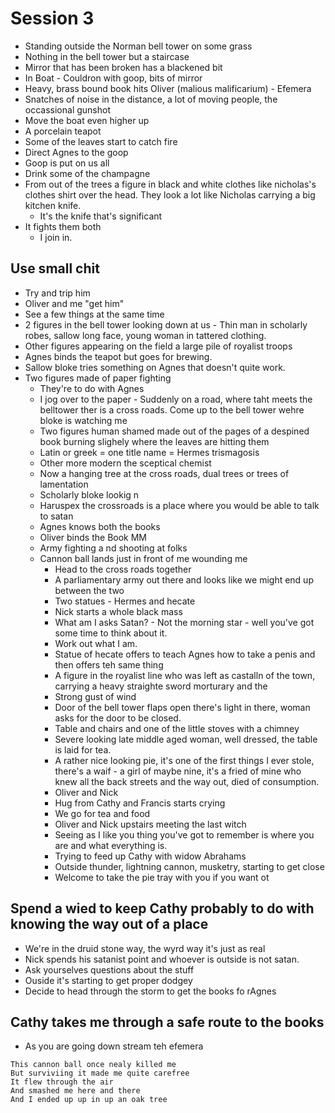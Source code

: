 # Session 3
 - Standing outside the Norman bell tower on some grass
 - Nothing in the bell tower but a staircase
 - Mirror that has been broken has a blackened bit 
 - In Boat - Couldron with goop, bits of mirror
 - Heavy, brass bound book hits Oliver (malious malificarium) - Efemera
 - Snatches of noise in the distance, a lot of moving people, the occassional gunshot
 - Move the boat even higher up
 - A porcelain teapot
 - Some of the leaves start to catch fire
 - Direct Agnes to the goop
 - Goop is put on us all
 - Drink some of the champagne
 - From out of the trees a figure in black and white clothes like nicholas's clothes shirt over the head. They look a lot like Nicholas carrying a big kitchen knife.
   - It's the knife that's significant
 - It fights them both
   - I join in.
## Use small chit
 - Try and trip him
 - Oliver and me "get him"
 - See a few things at the same time
 - 2 figures in the bell tower looking down at us - Thin man in scholarly robes, sallow long face, young woman in tattered clothing.
 - Other figures appearing on the field a large pile of royalist troops
 - Agnes binds the teapot but goes for brewing.
 - Sallow bloke tries something on Agnes that doesn't quite work.
 - Two figures made of paper fighting
   - They're to do with Agnes
   - I jog over to the paper - Suddenly on a road, where taht meets the belltower ther is  a cross roads. Come up to the bell tower wehre bloke is watching me
   - Two figures human shamed made out of the pages of a despined book burning slighely where the leaves are hitting them
   - Latin or greek = one title name = Hermes trismagosis
   - Other more modern the sceptical chemist
   - Now a hanging tree at the cross roads, dual trees or trees of lamentation
   - Scholarly bloke lookig n
   - Haruspex the crossroads is a place where you would be able to talk to satan
   - Agnes knows both the books
   - Oliver binds the Book MM
   - Army fighting a nd shooting at folks
   - Cannon ball lands just in front of me wounding me
     - Head to the cross roads together
     - A parliamentary army out there and looks like we might end up between the two
     - Two statues - Hermes and hecate
     - Nick starts a whole black mass
     - What am I asks Satan? - Not the morning star - well you've got some time to think about it.
     - Work out what I am.
     - Statue of hecate offers to teach Agnes how to take a penis and then offers teh same thing
     - A figure in the royalist line who was left as castalln of the town, carrying a heavy straighte sword morturary and the 
     - Strong gust of wind
     - Door of the bell tower flaps open there's light in there, woman asks for the door to be closed.
     - Table and chairs and one of the little stoves with a chimney
     - Severe looking late middle aged woman, well dressed, the table is laid for tea.
     - A rather nice looking pie, it's one of the first things I ever stole, there's a waif - a girl of maybe nine, it's a fried of mine who knew all the back streets and the way out, died of consumption.
     - Oliver and Nick
     - Hug from Cathy and Francis starts crying
     - We go for tea and food
     - Oliver and Nick upstairs meeting the last witch
     - Seeing as I like you thing you've got to remember is where you are and what everything is.
     - Trying to feed up Cathy with widow Abrahams 
     - Outside thunder, lightning cannon, musketry, starting to get close
     - Welcome to take the pie tray with you if you want ot
## Spend a wied to keep Cathy probably to do with knowing the way out of a place
 - We're in the druid stone way, the wyrd way it's just as real 
- Nick spends his satanist point and whoever is outside is not satan.
- Ask yourselves questions about the stuff 
- Ouside it's starting to get proper dodgey
- Decide to head through the storm to get the books fo rAgnes
## Cathy takes me through a safe route to the books
 - As you are  going down stream teh efemera 
```
This cannon ball once nealy killed me
But surviviing it made me quite carefree
It flew through the air
And smashed me here and there
And I ended up up in up an oak tree

```